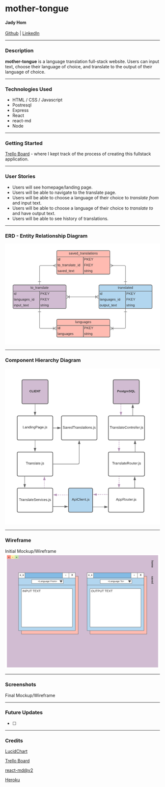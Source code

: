 # mother-tongue

#### Jady Hom 
[Github](https://github.com/jadyhome) | [LinkedIn](www.linkedin.com/in/jadyhom)

---

### Description

**mother-tongue** is a language translation full-stack website. Users can input text, choose their language of choice, and translate to the output of their language of choice.

---

### Technologies Used

- HTML / CSS / Javascript
- Postresql
- Express
- React
- react-md
- Node

---

### Getting Started

[Trello Board](https://trello.com/b/Jw1J1RK4/mother-tongue) - where I kept track of the process of creating this fullstack application.

---

### User Stories

- Users will see homepage/landing page.
- Users will be able to navigate to the translate page.
- Users will be able to choose a language of their choice to _translate from_ and input text.
- Users will be able to choose a language of their choice to _translate to_ and have output text.
- Users will be able to see history of translations.
---

### ERD - Entity Relationship Diagram

![ERD](assets/init_erd.png)

---

### Component Hierarchy Diagram

![Component Hierarchy Diagram](assets/init_components.png)

---

### Wireframe

Initial Mockup/Wireframe
![Initial Mockup](assets/init_wireframe.png)

---

### Screenshots

Final Mockup/Wireframe

---

### Future Updates

- [ ] 

---

### Credits

[LucidChart](https://www.lucidchart.com/)

[Trello Board](trello.com)

[react-md@v2](https://react-md.dev/)

[Heroku](https://www.heroku.com/)
